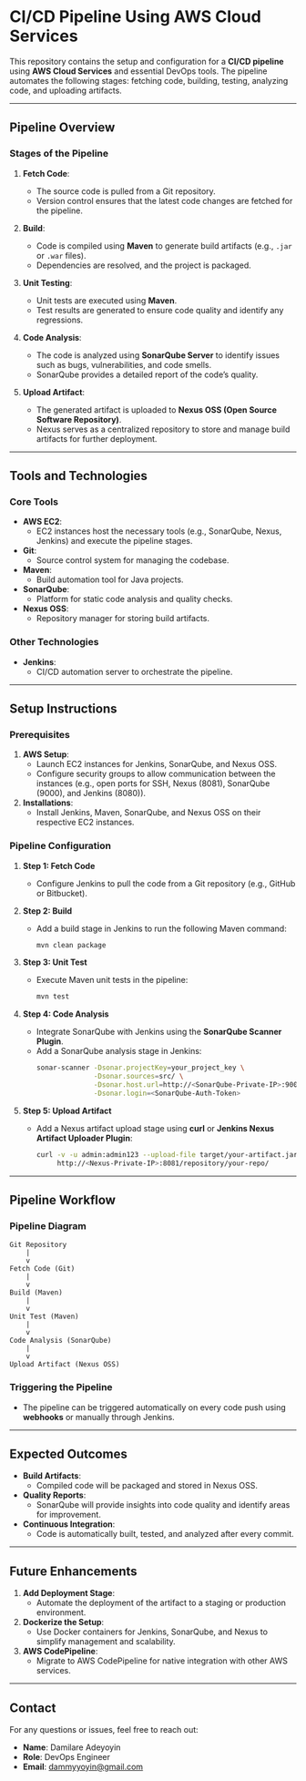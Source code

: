 # CI/CD Pipeline Using AWS Cloud Services

This repository contains the setup and configuration for a **CI/CD pipeline** using **AWS Cloud Services** and essential DevOps tools. The pipeline automates the following stages: fetching code, building, testing, analyzing code, and uploading artifacts.

---

## **Pipeline Overview**

### **Stages of the Pipeline**
1. **Fetch Code**: 
   - The source code is pulled from a Git repository.
   - Version control ensures that the latest code changes are fetched for the pipeline.

2. **Build**: 
   - Code is compiled using **Maven** to generate build artifacts (e.g., `.jar` or `.war` files).
   - Dependencies are resolved, and the project is packaged.

3. **Unit Testing**:
   - Unit tests are executed using **Maven**.
   - Test results are generated to ensure code quality and identify any regressions.

4. **Code Analysis**:
   - The code is analyzed using **SonarQube Server** to identify issues such as bugs, vulnerabilities, and code smells.
   - SonarQube provides a detailed report of the code’s quality.

5. **Upload Artifact**:
   - The generated artifact is uploaded to **Nexus OSS (Open Source Software Repository)**.
   - Nexus serves as a centralized repository to store and manage build artifacts for further deployment.

---

## **Tools and Technologies**

### **Core Tools**
- **AWS EC2**:
  - EC2 instances host the necessary tools (e.g., SonarQube, Nexus, Jenkins) and execute the pipeline stages.
- **Git**: 
  - Source control system for managing the codebase.
- **Maven**:
  - Build automation tool for Java projects.
- **SonarQube**:
  - Platform for static code analysis and quality checks.
- **Nexus OSS**:
  - Repository manager for storing build artifacts.

### **Other Technologies**
- **Jenkins**:
  - CI/CD automation server to orchestrate the pipeline.

---

## **Setup Instructions**

### **Prerequisites**
1. **AWS Setup**:
   - Launch EC2 instances for Jenkins, SonarQube, and Nexus OSS.
   - Configure security groups to allow communication between the instances (e.g., open ports for SSH, Nexus (8081), SonarQube (9000), and Jenkins (8080)).
2. **Installations**:
   - Install Jenkins, Maven, SonarQube, and Nexus OSS on their respective EC2 instances.

### **Pipeline Configuration**
1. **Step 1: Fetch Code**  
   - Configure Jenkins to pull the code from a Git repository (e.g., GitHub or Bitbucket).

2. **Step 2: Build**  
   - Add a build stage in Jenkins to run the following Maven command:
     ```bash
     mvn clean package
     ```

3. **Step 3: Unit Test**  
   - Execute Maven unit tests in the pipeline:
     ```bash
     mvn test
     ```

4. **Step 4: Code Analysis**  
   - Integrate SonarQube with Jenkins using the **SonarQube Scanner Plugin**.
   - Add a SonarQube analysis stage in Jenkins:
     ```bash
     sonar-scanner -Dsonar.projectKey=your_project_key \
                   -Dsonar.sources=src/ \
                   -Dsonar.host.url=http://<SonarQube-Private-IP>:9000 \
                   -Dsonar.login=<SonarQube-Auth-Token>
     ```

5. **Step 5: Upload Artifact**  
   - Add a Nexus artifact upload stage using **curl** or **Jenkins Nexus Artifact Uploader Plugin**:
     ```bash
     curl -v -u admin:admin123 --upload-file target/your-artifact.jar \
          http://<Nexus-Private-IP>:8081/repository/your-repo/
     ```

---

## **Pipeline Workflow**

### **Pipeline Diagram**
```text
Git Repository 
    |
    v
Fetch Code (Git)
    |
    v
Build (Maven)
    |
    v
Unit Test (Maven)
    |
    v
Code Analysis (SonarQube)
    |
    v
Upload Artifact (Nexus OSS)
```

### **Triggering the Pipeline**
- The pipeline can be triggered automatically on every code push using **webhooks** or manually through Jenkins.

---

## **Expected Outcomes**
- **Build Artifacts**:
  - Compiled code will be packaged and stored in Nexus OSS.
- **Quality Reports**:
  - SonarQube will provide insights into code quality and identify areas for improvement.
- **Continuous Integration**:
  - Code is automatically built, tested, and analyzed after every commit.

---

## **Future Enhancements**
1. **Add Deployment Stage**:
   - Automate the deployment of the artifact to a staging or production environment.
2. **Dockerize the Setup**:
   - Use Docker containers for Jenkins, SonarQube, and Nexus to simplify management and scalability.
3. **AWS CodePipeline**:
   - Migrate to AWS CodePipeline for native integration with other AWS services.

---

## **Contact**
For any questions or issues, feel free to reach out:

- **Name**: Damilare Adeyoyin
- **Role**: DevOps Engineer
- **Email**: dammyyoyin@gmail.com
